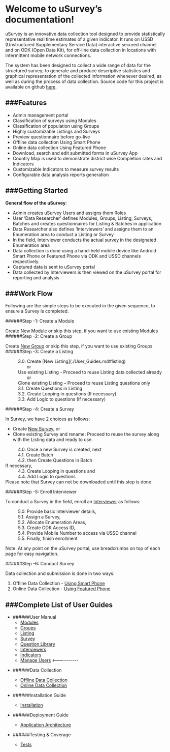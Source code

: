 Welcome to uSurvey’s documentation!
========
uSurvey is an innovative data collection tool designed to provide statistically representative real time estimates of a given indicator. It runs on USSD (Unstructured Supplementary Service Data) interactive secured channel and on ODK (Open Data Kit), for off-line data collection in locations with intermittent mobile network connections.

The system has been designed to collect a wide range of data for the structured survey; to generate and produce descriptive statistics and graphical representation of the collected information whenever desired, as well as during the process of data collection.
Source code for this project is available on github [here](https://github.com/unicefuganda/uSurvey/ "github repo").

###Features
------

* Admin management portal
* Classification of surveys using Modules
* Classification of population using Groups
* Highly customizable Listings and Surveys
* Preview questionnaire before go-live
* Offline data collection Using Smart Phone
* Online data collection Using Featured Phone
* Download, search and edit submitted forms in uSurvey App
* Country Map is used to demonstrate district wise Completion rates and Indicators 
* Customizable Indicators to measure survey results
* Configurable data analysis reports generation

###Getting Started
------
**General flow of the uSurvey**:

* Admin creates uSurvey Users and assigns them Roles
* User ‘Data Researcher’ defines Modules, Groups, Listing, Surveys, Batches and creates questionnaires for Listing & Batches in application
* Data Researcher also defines ‘Interviewers’ and assigns them to an Enumeration area to conduct a Listing or Survey
* In the field, Interviewer conducts the actual survey in the designated Enumeration area
* Data collection is done using a hand-held mobile device like Android Smart Phone or Featured Phone via ODK and USSD channels respectively.
* Captured data is sent to uSurvey portal
* Data collected by Interviewers is then viewed on the uSurvey portal for reporting and analysis

###Work Flow
------
Following are the simple steps to be executed in the given sequence, to ensure a Survey is completed.

######Step -1: Create a Module

Create [New Module](./User_Guides.md#modules) or skip this step, if you want to use existing Modules
######Step -2: Create a Group

Create [New Group](./User_Guides.md#groups) or skip this step, if you want to use existing Groups
######Step -3: Create a Listing 



<dl>
<dd>3.0. Create [New Listing](./User_Guides.md#listing)<br>
   &nbsp&nbsp&nbsp&nbsp&nbsp&nbsp or <br>
Use existing Listing - Proceed to reuse Listing data collected already  <br>  
   &nbsp&nbsp&nbsp&nbsp&nbsp&nbsp or<br>
Clone existing Listing – Proceed to reuse Listing questions only<br>
</dd>
<dd>3.1. Create Questions in Listing</dd>
<dd>3.2. Create Looping in questions (If necessary)</dd>
<dd>3.3. Add Logic to questions (If necessary)</dd>
</dl>

######Step -4: Create a Survey

In Survey, we have 2 choices as follows:

* Create [New Survey](./User_Guides.md#create-survey), or
* Clone existing Survey and rename: Proceed to reuse the survey along with the Listing data and ready to use.

<dl>
  <dd>4.0. Once a new Survey is created, next</dd>
  <dd>4.1. Create Batch</dd>
  <dd>4.2. then Create Questions in Batch</dd>If necessary,
  <dd>4.3. Create Looping in questions and</dd>
  <dd>4.4. Add Logic to questions</dd>
     Please note that Survey can not be downloaded until this step is done
</dl>

######Step -5: Enroll Interviewer

To conduct a Survey in the field, enroll an [Interviewer](./User_Guides.md#interviewer) as follows:

<dl>
   <dd>5.0. Provide basic Interviewer details,</dd>
   <dd>5.1. Assign a Survey,</dd>
   <dd>5.2. Allocate Enumeration Areas,</dd>
   <dd>5.3. Create ODK Access ID,</dd>
   <dd>5.4. Provide Mobile Number to access via USSD channel</dd>
   <dd>5.5. Finally, finish enrollment</dd>
</dl>
Note: At any point on the uSurvey portal, use breadcrumbs on top of each page for easy navigation.

######Step -6: Conduct Survey

Data collection and submission is done in two ways:   
   
   1. Offline Data Collection - [Using Smart Phone](./ODK_App.md)
2. Online Data Collection  - [Using Featured Phone](./ussd-integration.md)   
   
###Complete List of User Guides
------
+ ######User Manual
    - [Modules](./User_Guides.md#modules)
    - [Groups](./User_Guides.md#groups)
    - [Listing](./User_Guides.md#listing)
    - [Survey](./User_Guides.md#create-survey)
    - [Question Library](./User_Guides.md#library-questions)
    - [Interviewers](./User_Guides.md#interviewer)
    - [Indicators](./User_Guides.md#indicators)
    - [Manage Users](./User_Guides.md#manage-users)
<----------
>
+ ######Data Collection
    - [Offline Data Collection](./ODK_App.md)
    - [Online Data Collection](ussd-integration.md)

+ ######Installation Guide
    - [Installation](installation.md)

+ ######Deployment Guide
    - [Application Architecture](deployment_guide.md)
  
+ ######Testing & Coverage
    - [Tests](tests.md)
